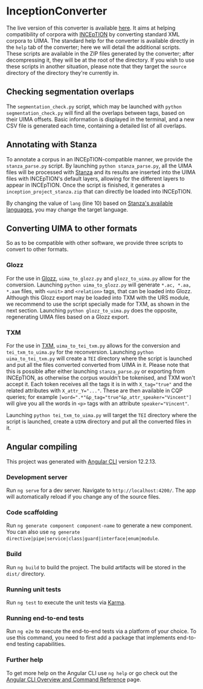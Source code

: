 # InceptionConverter

The live version of this converter is available [here](https://corli.huma-num.fr/convinception/#/home).
It aims at helping compatibility of corpora with [INCEpTION](https://inception-project.github.io/) by converting standard XML corpora to UIMA.
The standard help for the converter is available directly in the `help` tab of the converter; here we will detail the additional scripts.
These scripts are available in the ZIP files generated by the converter; after decompressing it, they will be at the root of the directory.
If you wish to use these scripts in another situation, please note that they target the `source` directory of the directory they're currently in.

## Checking segmentation overlaps

The `segmentation_check.py` script, which may be launched with `python segmentation_check.py` will find all the overlaps between tags, based on their UIMA offsets.
Basic information is displayed in the terminal, and a new CSV file is generated each time, containing a detailed list of all overlaps.

## Annotating with Stanza

To annotate a corpus in an INCEpTION-compatible manner, we provide the `stanza_parse.py` script.
By launching `python stanza_parse.py`, all the UIMA files will be processed with [Stanza](https://stanfordnlp.github.io/stanza) and its results are inserted into the UIMA files with INCEpTION's default layers, allowing for the different layers to appear in INCEpTION.
Once the script is finished, it generates a `inception_project_stanza.zip` that can directly be loaded into INCEpTION.

By changing the value of `lang` (line 10) based on [Stanza's available languages](https://stanfordnlp.github.io/stanza/available_models.html), you may change the target language.

## Converting UIMA to other formats

So as to be compatible with other software, we provide three scripts to convert to other formats.

### Glozz

For the use in [Glozz](http://www.glozz.org), `uima_to_glozz.py` and `glozz_to_uima.py` allow for the conversion.
Launching `python uima_to_glozz.py` will generate `*.ac, *.aa, *.aam` files, with `<unit>` and `<relation>` tags, that can be loaded into Glozz.
Although this Glozz export may be loaded into TXM with the URS module, we recommend to use the script specially made for TXM, as shown in the next section.
Launching `python glozz_to_uima.py` does the opposite, regenerating UIMA files based on a Glozz export.

### TXM

For the use in [TXM](https://txm.gitpages.huma-num.fr/textometrie), `uima_to_tei_txm.py` allows for the conversion and `tei_txm_to_uima.py` for the reconversion.
Launching `python uima_to_tei_txm.py` will create a `TEI` directory where the script is launched and put all the files converted converted from UIMA in it.
Please note that this is possible after either launching `stanza_parse.py` or exporting from INCEpTION, as otherwise the corpus wouldn't be tokenised, and TXM won't accept it.
Each token receives all the tags it is in with `X_tag="true"` and the related attributes with `X_attr_Y="..."`.
These are then available in CQP queries; for example `[word=".*"&p_tag="true"&p_attr_speaker="Vincent"]` will give you all the words in `<p>` tags with an attribute `speaker="Vincent"`.


Launching `python tei_txm_to_uima.py` will target the `TEI` directory where the script is launched, create a `UIMA` directory and put all the converted files in it.

## Angular compiling

This project was generated with [Angular CLI](https://github.com/angular/angular-cli) version 12.2.13.

### Development server

Run `ng serve` for a dev server. Navigate to `http://localhost:4200/`. The app will automatically reload if you change any of the source files.

### Code scaffolding

Run `ng generate component component-name` to generate a new component. You can also use `ng generate directive|pipe|service|class|guard|interface|enum|module`.

### Build

Run `ng build` to build the project. The build artifacts will be stored in the `dist/` directory.

### Running unit tests

Run `ng test` to execute the unit tests via [Karma](https://karma-runner.github.io).

### Running end-to-end tests

Run `ng e2e` to execute the end-to-end tests via a platform of your choice. To use this command, you need to first add a package that implements end-to-end testing capabilities.

### Further help

To get more help on the Angular CLI use `ng help` or go check out the [Angular CLI Overview and Command Reference](https://angular.io/cli) page.
